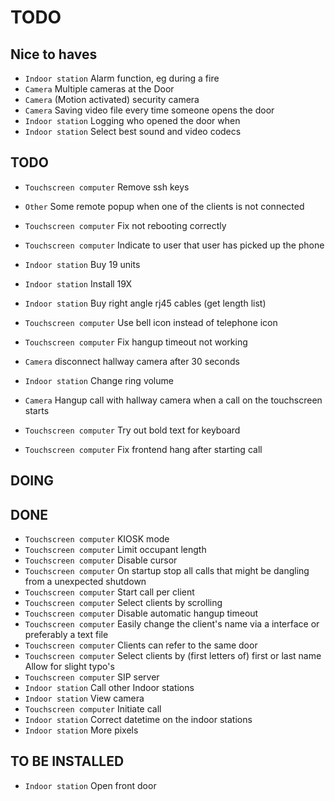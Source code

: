# TODO

## Nice to haves
- `Indoor station`			Alarm function, eg during a fire
- `Camera`					Multiple cameras at the Door
- `Camera`					(Motion activated) security camera
- `Camera`					Saving video file every time someone opens the door
- `Indoor station`			Logging who opened the door when
- `Indoor station`			Select best sound and video codecs

## TODO
- `Touchscreen computer`	Remove ssh keys
- `Other`					Some remote popup when one of the clients is not connected
- `Touchscreen computer`	Fix not rebooting correctly
- `Touchscreen computer`	Indicate to user that user has picked up the phone
- `Indoor station`			Buy 19 units
- `Indoor station`			Install 19X
- `Indoor station`			Buy right angle rj45 cables (get length list)

- `Touchscreen computer`	Use bell icon instead of telephone icon
- `Touchscreen computer`	Fix hangup timeout not working
- `Camera`					disconnect hallway camera after 30 seconds
- `Indoor station`			Change ring volume
- `Camera`					Hangup call with hallway camera when a call on the touchscreen starts
- `Touchscreen computer`	Try out bold text for keyboard
- `Touchscreen computer`	Fix frontend hang after starting call
## DOING

## DONE
- `Touchscreen computer`	KIOSK mode
- `Touchscreen computer`	Limit occupant length
- `Touchscreen computer`	Disable cursor
- `Touchscreen computer`	On startup stop all calls that might be dangling from a unexpected shutdown
- `Touchscreen computer`	Start call per client
- `Touchscreen computer`	Select clients by scrolling
- `Touchscreen computer`	Disable automatic hangup timeout
- `Touchscreen computer`	Easily change the client's name via a interface or preferably a text file
- `Touchscreen computer`	Clients can refer to the same door
- `Touchscreen computer`	Select clients by (first letters of) first or last name Allow for slight typo's
- `Touchscreen computer`	SIP server
- `Indoor station`			Call other Indoor stations
- `Indoor station`			View camera
- `Touchscreen computer`	Initiate call
- `Indoor station`			Correct datetime on the indoor stations
- `Indoor station`			More pixels

## TO BE INSTALLED
- `Indoor station`			Open front door
